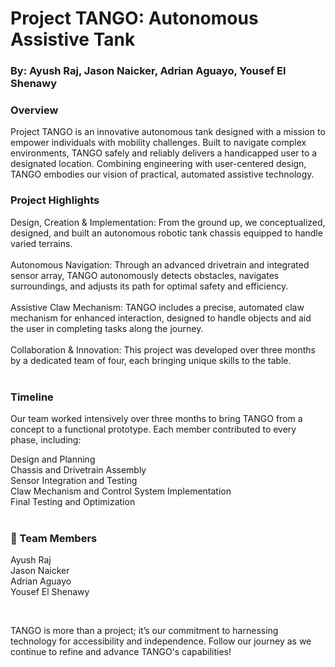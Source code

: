 # Project TANGO: Autonomous Assistive Tank <br/>
### By: Ayush Raj, Jason Naicker, Adrian Aguayo, Yousef El Shenawy
 

### Overview <br/>
Project TANGO is an innovative autonomous tank designed with a mission to empower individuals with mobility challenges. Built to navigate complex environments, TANGO safely and reliably delivers a handicapped user to a designated location. Combining engineering with user-centered design, TANGO embodies our vision of practical, automated assistive technology.<br/>

### Project Highlights<br/>
Design, Creation & Implementation: From the ground up, we conceptualized, designed, and built an autonomous robotic tank chassis equipped to handle varied terrains.<br/><br/>
Autonomous Navigation: Through an advanced drivetrain and integrated sensor array, TANGO autonomously detects obstacles, navigates surroundings, and adjusts its path for optimal safety and efficiency.<br/><br/>
Assistive Claw Mechanism: TANGO includes a precise, automated claw mechanism for enhanced interaction, designed to handle objects and aid the user in completing tasks along the journey.<br/><br/>
Collaboration & Innovation: This project was developed over three months by a dedicated team of four, each bringing unique skills to the table.<br/><br/>

### Timeline<br/>
Our team worked intensively over three months to bring TANGO from a concept to a functional prototype. Each member contributed to every phase, including:<br/>

Design and Planning<br/>
Chassis and Drivetrain Assembly<br/>
Sensor Integration and Testing<br/>
Claw Mechanism and Control System Implementation<br/>
Final Testing and Optimization<br/>
<br/>

### 🌟 Team Members<br/>
Ayush Raj<br/>
Jason Naicker<br/>
Adrian Aguayo<br/>
Yousef El Shenawy<br/>

<br/>

TANGO is more than a project; it’s our commitment to harnessing technology for accessibility and independence. Follow our journey as we continue to refine and advance TANGO's capabilities!

